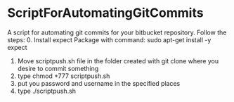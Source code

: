 # ScriptForAutomatingGitCommits


 A script for automating git commits for your bitbucket repository. Follow the steps:
 0. Install expect Package with command: sudo apt-get install -y expect
 1. Move scriptpush.sh file in the folder created with git clone where you desire to commit something
 2. type chmod +777 scriptpush.sh
 3. put you password and username in the specified places
 4. type ./scriptpush.sh

